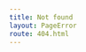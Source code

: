 ```yaml
---
title: Not found
layout: PageError
route: 404.html
---
```

<!---
  Content here not used, see ``src/layouts/PageError``
  Please edit PageError layout instead.
-->
